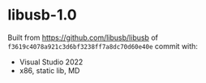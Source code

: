 libusb-1.0
==========

Built from https://github.com/libusb/libusb of `f3619c4078a921c3d6bf3238ff7a8dc70d60e40e` commit with:

 *  Visual Studio 2022
 *  x86, static lib, MD
